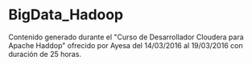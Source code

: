 # BigData_Hadoop
Contenido generado durante el "Curso de Desarrollador Cloudera para Apache Haddop"
ofrecido por Ayesa del 14/03/2016 al 19/03/2016 con duración de 25 horas.

